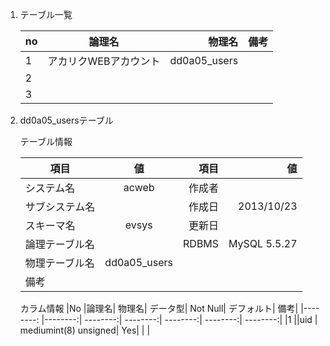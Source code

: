 
1. テーブル一覧

	| no  |      論理名      |  物理名 |  備考 |
	|-----|:----------------:|--------:|------:|
	| 1   |   アカリクWEBアカウント |  dd0a05_users  |  |
	| 2   |       |     |
	| 3   |       |     |


2. dd0a05_usersテーブル

	テーブル情報	
	
	| 項目  |  値          | 項目  | 値  |
	|-----|:----------------:|--------:|------:|
	|システム名|	acweb|	作成者|	|	
	|サブシステム名|			|作成日|	2013/10/23|	
	|スキーマ名|	evsys|	更新日|	|		
	|論理テーブル名||RDBMS|	MySQL 5.5.27	
	|物理テーブル名|dd0a05_users	|	|			
	|備考|
	
	カラム情報
	|No	|論理名|	物理名|	データ型|	Not Null|	デフォルト|	備考|
	|--------:	|--------:|	--------:|	--------:|	--------:|	--------:|	--------:|
	|1	||uid	|	mediumint(8) unsigned|	Yes|	|	|
	

					
					
					

  
	
	

